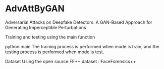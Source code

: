 # AdvAttByGAN

Adversarial Attacks on Deepfake Detectors: A GAN-Based Approach for Generating Imperceptible Perturbations

Training and testing using the main function

python main
The training process is performed when mode is train, and the testing process is performed when mode is test.

Dataset
Using the open source FF++ dataset : FaceForensics++
